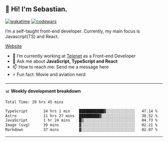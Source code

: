 ## 👋 Hi! I'm Sebastian.

[![wakatime](https://wakatime.com/badge/user/df0036c6-328a-4a39-be9b-e49417ed22a1.svg)](https://wakatime.com/@df0036c6-328a-4a39-be9b-e49417ed22a1)
[![codewars](https://www.codewars.com/users/sebavuye/badges/small)](https://www.codewars.com/users/sebavuye)

I’m a self-taught front-end developer. Currently, my main focus is Javascript(TS) and React.

[Website](https://sebastianvuye.be)

- 🔭 I’m currently working at [Telenet](https://telenet.be/) as a Front-end Developer
- 💬 Ask me about **JavaScript, TypeScript and React**
- 📫 How to reach me: Send me a message here
- ⚡ Fun fact: Movie and aviation nerd

-------

📊 **Weekly development breakdown**

<!--START_SECTION:waka-->

```txt
Total Time: 29 hrs 45 mins

TypeScript       14 hrs 1 min    ███████████▓░░░░░░░░░░░░░   47.14 %
Astro            11 hrs 27 mins  █████████▓░░░░░░░░░░░░░░░   38.52 %
JavaScript       1 hr 24 mins    █▒░░░░░░░░░░░░░░░░░░░░░░░   04.73 %
Image (svg)      39 mins         ▓░░░░░░░░░░░░░░░░░░░░░░░░   02.21 %
Markdown         37 mins         ▓░░░░░░░░░░░░░░░░░░░░░░░░   02.07 %
```

<!--END_SECTION:waka-->
-------
